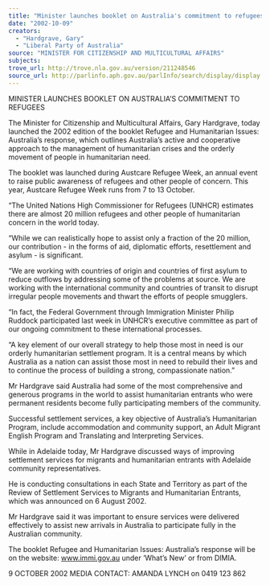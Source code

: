 ```yaml
---
title: "Minister launches booklet on Australia's commitment to refugees."
date: "2002-10-09"
creators:
  - "Hardgrave, Gary"
  - "Liberal Party of Australia"
source: "MINISTER FOR CITIZENSHIP AND MULTICULTURAL AFFAIRS"
subjects:
trove_url: http://trove.nla.gov.au/version/211248546
source_url: http://parlinfo.aph.gov.au/parlInfo/search/display/display.w3p;query=Id%3A%22media/pressrel/BZL76%22
---
```


 MINISTER LAUNCHES BOOKLET ON AUSTRALIA’S COMMITMENT TO REFUGEES

 The Minister for Citizenship and Multicultural Affairs, Gary Hardgrave, today launched the 2002 edition of the booklet Refugee and Humanitarian Issues: Australia’s response, which outlines Australia’s active and cooperative approach to the management of humanitarian crises and the orderly movement of people in humanitarian need.

 The booklet was launched during Austcare Refugee Week, an annual event to raise public awareness  of  refugees  and  other  people  of  concern.   This  year,  Austcare  Refugee  Week runs from 7 to 13 October.

 “The United Nations High Commissioner for Refugees (UNHCR) estimates there are almost 20 million refugees and other people of humanitarian concern in the world today.

 “While we can realistically hope to assist only a fraction of the 20 million, our contribution - in the forms of aid, diplomatic efforts, resettlement and asylum - is significant.

 “We are working with countries of origin and countries of first asylum to reduce outflows by addressing some of the problems at source.  We are working with the international community and countries of transit to disrupt irregular people movements and thwart the efforts of people smugglers.

 “In fact, the Federal Government through Immigration Minister Philip Ruddock participated last week in UNHCR’s executive committee as part of our ongoing commitment to these international processes.

 “A key element of our overall strategy to help those most in need is our orderly humanitarian settlement program.  It is a central means by which Australia as a nation can assist those most in need to rebuild their lives and to continue the process of building a strong, compassionate nation.”

 Mr Hardgrave said Australia had some of the most comprehensive and generous programs in the world to assist humanitarian entrants who were permanent residents become fully participating members of the community.

 Successful settlement services, a key objective of Australia’s Humanitarian Program, include accommodation and community support, an Adult Migrant English Program and Translating and Interpreting Services.

 While in Adelaide today, Mr Hardgrave discussed ways of improving settlement services for migrants and humanitarian entrants with Adelaide community representatives.

 He is conducting consultations in each State and Territory as part of the Review of Settlement Services to Migrants and Humanitarian Entrants, which was announced on 6 August 2002.

 Mr Hardgrave said it was important to ensure services were delivered effectively to assist new arrivals in Australia to participate fully in the Australian community.

 The booklet Refugee and Humanitarian Issues: Australia’s response will be on the website: www.immi.gov.au under ‘What’s New’ or from DIMIA.

 9 OCTOBER 2002 MEDIA CONTACT:  AMANDA LYNCH on 0419 123 862

